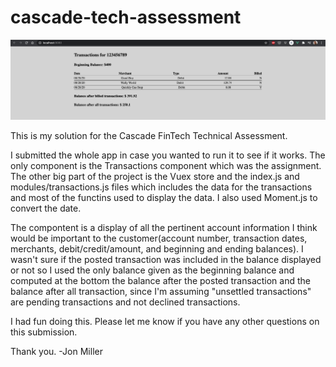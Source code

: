 # cascade-tech-assessment
![image](https://github.com/saucemills/cascade-tech-assessment/blob/master/Screen%20Shot%202020-12-10%20at%2011.50.01%20PM.png?raw=true)

This is my solution for the Cascade FinTech Technical Assessment.

I submitted the whole app in case you wanted to run it to see if it works. The only component is the Transactions component which was the assignment.
The other big part of the project is the Vuex store and the index.js and modules/transactions.js files which includes the data for the transactions and most of the functins used to display the data. I also used Moment.js to convert the date.

The compontent is a display of all the pertinent account information I think would be important to the customer(account number, transaction dates, merchants, debit/credit/amount, and beginning and ending balances). I wasn't sure if the posted transaction was included in the balance displayed or not so I used the only balance given as the beginning balance and computed at the bottom the balance after the posted transaction and the balance after all transaction, since I'm assuming "unsettled transactions" are pending transactions and not declined transactions.

I had fun doing this. Please let me know if you have any other questions on this submission.

Thank you.
-Jon Miller
